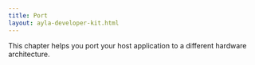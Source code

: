 ```yaml
---
title: Port
layout: ayla-developer-kit.html
---
```


This chapter helps you port your host application to a different hardware architecture.
